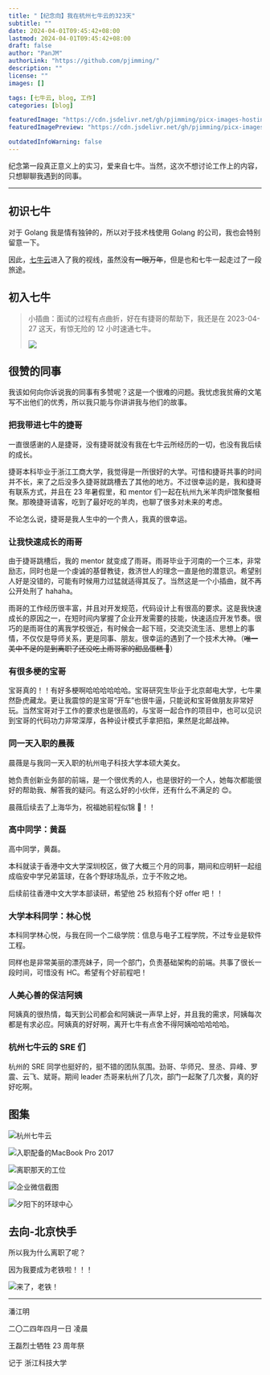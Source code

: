 ```yaml
---
title: "【纪念向】我在杭州七牛云的323天"
subtitle: ""
date: 2024-04-01T09:45:42+08:00
lastmod: 2024-04-01T09:45:42+08:00
draft: false
author: "PanJM"
authorLink: "https://github.com/pjimming/"
description: ""
license: ""
images: []

tags: [七牛云, blog, 工作]
categories: [blog]

featuredImage: "https://cdn.jsdelivr.net/gh/pjimming/picx-images-hosting@master/20240401/image-image.3nre3uugoz.webp"
featuredImagePreview: "https://cdn.jsdelivr.net/gh/pjimming/picx-images-hosting@master/20240401/image-image.3nre3uugoz.webp"

outdatedInfoWarning: false
---
```


纪念第一段真正意义上的实习，爱来自七牛。当然，这次不想讨论工作上的内容，只想聊聊我遇到的同事。

<!--more-->

---

## 初识七牛

对于 Golang 我是情有独钟的，所以对于技术栈使用 Golang 的公司，我也会特别留意一下。

因此，[七牛云](https://www.qiniu.com)进入了我的视线，虽然没有~~一眼万年~~，但是也和七牛一起走过了一段旅途。

## 初入七牛

> 小插曲：面试的过程有点曲折，好在有捷哥的帮助下，我还是在 2023-04-27 这天，有惊无险的 12 小时速通七牛。
>
> ![](https://cdn.jsdelivr.net/gh/pjimming/picx-images-hosting@master/20240401/awd.2dogxjwy9q.webp)

## 很赞的同事

我该如何向你诉说我的同事有多赞呢？这是一个很难的问题。我忧虑我贫瘠的文笔写不出他们的优秀，所以我只能与你讲讲我与他们的故事。

### 把我带进七牛的捷哥

一直很感谢的人是捷哥，没有捷哥就没有我在七牛云所经历的一切，也没有我后续的成长。

捷哥本科毕业于浙江工商大学，我觉得是一所很好的大学。可惜和捷哥共事的时间并不长，来了之后没多久捷哥就跳槽去了其他的地方。不过很幸运的是，我和捷哥有联系方式，并且在 23 年暑假里，和 mentor 们一起在杭州九米羊肉炉馆聚餐相聚。那晚捷哥请客，吃到了最好吃的羊肉，也聊了很多对未来的考虑。

不论怎么说，捷哥是我人生中的一个贵人，我真的很幸运。

### 让我快速成长的雨哥

由于捷哥跳槽后，我的 mentor 就变成了雨哥。雨哥毕业于河南的一个三本，非常励志，同时也是一个虔诚的基督教徒，救济世人的理念一直是他的潜意识。希望别人好是没错的，可能有时候用力过猛就适得其反了。当然这是一个小插曲，就不再公开处刑了 hahaha。

雨哥的工作经历很丰富，并且对开发规范，代码设计上有很高的要求。这是我快速成长的原因之一，在短时间内掌握了企业开发需要的技能，快速适应开发节奏。很巧的是雨哥住的离我学校很近，有时候会一起下班，交流交流生活、思想上的事情，不仅仅是导师关系，更是同事、朋友。很幸运的遇到了一个技术大神。（~~唯一美中不足的是到离职了还没吃上雨哥家的甜品蛋糕 🎂~~）

### 有很多梗的宝哥

宝哥真的！！有好多梗啊哈哈哈哈哈哈。宝哥研究生毕业于北京邮电大学，七牛果然卧虎藏龙。更让我震惊的是宝哥“开车”也很牛逼，只能说和宝哥做朋友非常好玩。当然宝哥对于工作的要求也是很高的，与宝哥一起合作的项目中，也可以见识到宝哥的代码功力非常深厚，各种设计模式手拿把掐，果然是北邮战神。

### 同一天入职的晨薇

晨薇是与我同一天入职的杭州电子科技大学本硕大美女。

她负责创新业务部的前端，是一个很优秀的人，也是很好的一个人，她每次都能很好的帮助我、解答我的疑问。有这么好的小伙伴，还有什么不满足的 😊。

晨薇后续去了上海华为，祝福她前程似锦 🎉！！

### 高中同学：黄磊

高中同学，黄磊。

本科就读于香港中文大学深圳校区，做了大概三个月的同事，期间和应明轩一起组成临安中学兄弟篮球，在各个野球场乱杀，立于不败之地。

后续前往香港中文大学本部读研，希望他 25 秋招有个好 offer 吧！！

### 大学本科同学：林心悦

本科同学林心悦，与我在同一个二级学院：信息与电子工程学院，不过专业是软件工程。

同样也是非常美丽的漂亮妹子，同一个部门，负责基础架构的前端。共事了很长一段时间，可惜没有 HC。希望有个好前程吧！

### 人美心善的保洁阿姨

阿姨真的很热情，每天到公司都会和阿姨说一声早上好，并且我的需求，阿姨每次都是有求必应。阿姨真的好好啊，离开七牛有点舍不得阿姨哈哈哈哈哈。

### 杭州七牛云的 SRE 们

杭州的 SRE 同学也挺好的，挺不错的团队氛围。劲哥、华师兄、昱丞、异峰、罗震、云飞、斌哥。期间 leader 杰哥来杭州了几次，部门一起聚了几次餐，真的好好吃啊。

## 图集

![杭州七牛云](https://cdn.jsdelivr.net/gh/pjimming/picx-images-hosting@master/20240401/image-5.6f0gbxehhj.webp)

![入职配备的MacBook Pro 2017](https://cdn.jsdelivr.net/gh/pjimming/picx-images-hosting@master/20240401/image-3.lvi2mr18e.webp)

![离职那天的工位](https://cdn.jsdelivr.net/gh/pjimming/picx-images-hosting@master/20240401/image-1.7w6ldoim7o.webp)

![企业微信截图](https://cdn.jsdelivr.net/gh/pjimming/picx-images-hosting@master/20240401/image-6.5tqspmk15z.webp)

![夕阳下的环球中心](https://cdn.jsdelivr.net/gh/pjimming/picx-images-hosting@master/20240401/image-2.39kyczk2kb.webp)

## 去向-北京快手

所以我为什么离职了呢？

因为我要成为老铁啦！！！

![来了，老铁！](https://cdn.jsdelivr.net/gh/pjimming/picx-images-hosting@master/20240401/image-698b168f7967ce447a17206db05e647f.3rb01ngpyk.webp)

---

潘江明

二〇二四年四月一日 凌晨

王磊烈士牺牲 23 周年祭

记于 浙江科技大学
